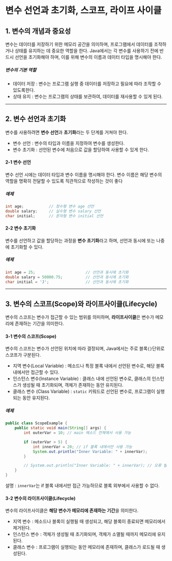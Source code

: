 # 변수 선언과 초기화, 스코프, 라이프 사이클
## 1. 변수의 개념과 중요성
변수는 데이터를 저장하기 위한 메모리 공간을 의미하며, 프로그램에서 데이터를 조작하거나 상태를 유지하는 데 중요한 역할을 한다. Java에서는 각 변수를 사용하기 전에 반드시 선언을 초기화해야 하며, 이를 위해 변수의 이름과 데이터 타입을 명시해야 한다.

##### 변수의 기본 역할
+ 데이터 저장 : 변수는 프로그램 실행 중 데이터를 저장하고 필요에 따라 조작할 수 있도록한다.
+ 상태 유지 : 변수는 프로그램의 상태를 보관하여, 데이터를 재사용할 수 있게 된다.

---------------------------------
## 2. 변수 선언과 초기화
변수를 사용하려면 **변수 선언**과 **초기화**라는 두 단계를 거쳐야 한다.
+ 변수 선언 : 변수의 타입과 이름을 지정하여 변수를 생성한다.
+ 변수 초기화 : 선언된 변수에 처음으로 값을 할당하여 사용할 수 있게 한다.

#### 2-1 변수 선언
변수 선언 시에는 데이터 타입과 변수 이름을 명시해야 한다. 변수 이름은 해당 변수의 역할을 명확히 전달할 수 있도록 직관적으로 작성하는 것이 좋다
##### 예제
```java
int age;           // 정수형 변수 age 선언
double salary;     // 실수형 변수 salary 선언
char initial;      // 문자형 변수 initial 선언
```
#### 2-2 변수 초기화
변수를 선언하고 값을 할당하는 과정을 **변수 초기화**라고 하며, 선언과 동시에 또는 나중에 초기화할 수 있다.
##### 예제
```java
int age = 25;                      // 선언과 동시에 초기화
double salary = 50000.75;          // 선언과 동시에 초기화
char initial = 'J';                // 선언과 동시에 초기화
```
----------------------------
## 3. 변수의 스코프(Scope)와 라이프사이클(Lifecycle)
변수의 스코프는 변수가 접근할 수 있는 범위를 의미하며, **라이프사이클**은 변수가 메모리에 존재하는 기간을 의미한다.

#### 3-1 변수의 스코프(Scope)
변수의 스코프는 변수가 선언된 위치에 따라 결정되며, Java에서는 주로 블록```{}```단위로 스코프가 구분된다.
+ 지역 변수(Local Variable) : 메소드나 특정 블록 내에서 선언된 변수로, 해당 블록 내에서만 접근할 수 있다.
+ 인스턴스 변수(Instance Variable) : 클래스 내에 선언된 변수로, 클래스의 인스턴스가 생성될 때 초기화되며, 객체가 존재하는 동안 유지된다.
+ 클래스 변수 (Class Variable) : ```static``` 키워드로 선언된 변수로, 프로그램이 실행되는 동안 유지된다.

##### 예제
```java
public class ScopeExample {
    public static void main(String[] args) {
        int outerVar = 10; // main 메소드 전체에서 사용 가능

        if (outerVar > 5) {
            int innerVar = 20; // if 블록 내에서만 사용 가능
            System.out.println("Inner Variable: " + innerVar);
        }

        // System.out.println("Inner Variable: " + innerVar); // 오류 발생
    }
}
```
설명 : ```innerVar```는 if 블록 내에서만 접근 가능하므로 블록 외부에서 사용할 수 없다.

#### 3-2 변수의 라이프사이클(Lifecycle)
변수의 라이프사이클은 **해당 변수가 메모리에 존재하는 기간**을 의미한다.
+ 지역 변수 : 메소드나 블록이 실행될 때 생성되고, 해당 블록이 종료되면 메모리에서 제거된다.
+ 인스턴스 변수 : 객체가 생성될 때 초기화되며, 객체가 소멸될 때까지 메모리에 유지된다.
+ 클래스 변수 : 프로그램이 실행되는 동안 메모리에 존재하며, 클래스가 로드될 때 생성된다.
